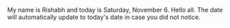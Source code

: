 My name is Rishabh and today is Saturday, November 6. Hello all. The date will automatically update to today's date in case you did not notice.
